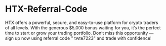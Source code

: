 # HTX-Referral-Code
HTX offers a powerful, secure, and easy-to-use platform for crypto traders of all levels. With the generous $5,000 bonus waiting for you, it’s the perfect time to start or grow your trading portfolio. Don’t miss this opportunity — sign up now using referral code " twte7223" and trade with confidence!
